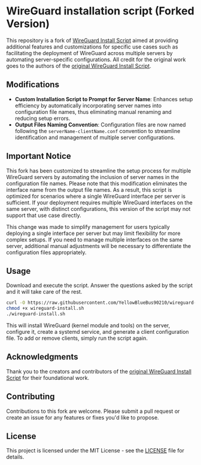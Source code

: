 # WireGuard installation script (Forked Version)

This repository is a fork of [WireGuard Install Script](https://github.com/angristan/wireguard-install) aimed at providing additional features and customizations for specific use cases such as facilitating the deployment of WireGuard across multiple servers by automating server-specific configurations. All credit for the original work goes to the authors of the [original WireGuard Install Script](https://github.com/angristan/wireguard-install).

## Modifications

- **Custom Installation Script to Prompt for Server Name**: Enhances setup efficiency by automatically incorporating server names into configuration file names, thus eliminating manual renaming and reducing setup errors.
- **Output Files Naming Convention**: Configuration files are now named following the `serverName-clientName.conf` convention to streamline identification and management of multiple server configurations.

## Important Notice
This fork has been customized to streamline the setup process for multiple WireGuard servers by automating the inclusion of server names in the configuration file names. Please note that this modification eliminates the interface name from the output file names. As a result, this script is optimized for scenarios where a single WireGuard interface per server is sufficient. If your deployment requires multiple WireGuard interfaces on the same server, with distinct configurations, this version of the script may not support that use case directly.

This change was made to simplify management for users typically deploying a single interface per server but may limit flexibility for more complex setups. If you need to manage multiple interfaces on the same server, additional manual adjustments will be necessary to differentiate the configuration files appropriately.
## Usage
Download and execute the script. Answer the questions asked by the script and it will take care of the rest.

```bash
curl -O https://raw.githubusercontent.com/YellowBlueBus90210/wireguard-install/master/wireguard-install.sh
chmod +x wireguard-install.sh
./wireguard-install.sh
```

This will install WireGuard (kernel module and tools) on the server, configure it, create a systemd service, and generate a client configuration file. To add or remove clients, simply run the script again.

## Acknowledgments

Thank you to the creators and contributors of the [original WireGuard Install Script](https://github.com/angristan/wireguard-install) for their foundational work.

## Contributing

Contributions to this fork are welcome. Please submit a pull request or create an issue for any features or fixes you'd like to propose.

## License

This project is licensed under the MIT License - see the [LICENSE](LICENSE) file for details.
